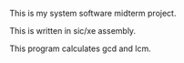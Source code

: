 This is my system software midterm project.

This is written in sic/xe assembly.

This program calculates gcd and lcm.
